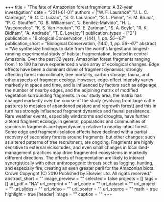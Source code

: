 +++
title = "The fate of Amazonian forest fragments: A 32-year investigation"
date = "2011-01-01"
authors = ["W. F. Laurance", "J. L. C. Camargo", "R. C. C. Luizao", "S. G. Laurance", "S. L. Pimm", "E. M. Bruna", "P. C. Stouffer", "G. B. Williamson", "J. Benitez-Malvido", "H. L. Vasconcelos", "K. S. Van Houtan", "C. E. Zartman", "S. A. Boyle", "R. K. Didham", "A. Andrade", "T. E. Lovejoy"]
publication_types = ["2"]
publication = "Biological Conservation, (144), 1, _pp. 56--67_"
publication_short = "Biological Conservation, (144), 1, _pp. 56--67_"
abstract = "We synthesize findings to date from the world's largest and longest-running experimental study of habitat fragmentation, located in central Amazonia. Over the past 32 years, Amazonian forest fragments ranging from 1 to 100 ha have experienced a wide array of ecological changes. Edge effects have been a dominant driver of fragment dynamics, strongly affecting forest microclimate, tree mortality, carbon storage, fauna, and other aspects of fragment ecology. However, edge-effect intensity varies markedly in space and time, and is influenced by factors such as edge age, the number of nearby edges, and the adjoining matrix of modified vegetation surrounding fragments. In our study area, the matrix has changed markedly over the course of the study (evolving from large cattle pastures to mosaics of abandoned pasture and regrowth forest) and this in turn has strongly influenced fragment dynamics and faunal persistence. Rare weather events, especially windstorms and droughts, have further altered fragment ecology. In general, populations and communities of species in fragments are hyperdynamic relative to nearby intact forest. Some edge and fragment-isolation effects have declined with a partial recovery of secondary forests around fragments, but other changes: such as altered patterns of tree recruitment, are ongoing. Fragments are highly sensitive to external vicissitudes, and even small changes in local land-management practices may drive fragmented ecosystems in markedly different directions. The effects of fragmentation are likely to interact synergistically with other anthropogenic threats such as logging, hunting, and especially fire, creating an even greater peril for the Amazonian biota. Crown Copyright (C) 2010 Published by Elsevier Ltd. All rights reserved."
abstract_short = ""
image_preview = ""
selected = false
projects = []
tags = []
url_pdf = "NA"
url_preprint = ""
url_code = ""
url_dataset = ""
url_project = ""
url_slides = ""
url_video = ""
url_poster = ""
url_source = ""
math = true
highlight = true
[header]
image = ""
caption = ""
+++
